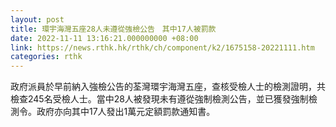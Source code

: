 ```yaml
---
layout: post
title: 環宇海灣五座28人未遵從強檢公告　其中17人被罰款
date: 2022-11-11 13:16:21.000000000 +08:00
link: https://news.rthk.hk/rthk/ch/component/k2/1675158-20221111.htm
categories: rthk
---
```


政府派員於早前納入強檢公告的荃灣環宇海灣五座，查核受檢人士的檢測證明，共檢查245名受檢人士。當中28人被發現未有遵從強制檢測公告，並已獲發強制檢測令。政府亦向其中17人發出1萬元定額罰款通知書。
